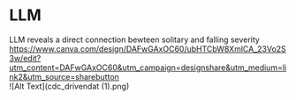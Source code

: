 # LLM
LLM reveals a direct connection bewteen solitary and falling severity
https://www.canva.com/design/DAFwGAxOC60/ubHTCbW8XmlCA_23Vo2S3w/edit?utm_content=DAFwGAxOC60&utm_campaign=designshare&utm_medium=link2&utm_source=sharebutton  
![Alt Text](cdc_drivendat (1).png)


